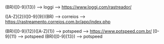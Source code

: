 (BR)([0-9]{13}) --> loggi --> https://www.loggi.com/rastreador/

([A-Z]{2})([0-9]{9})(BR) --> correios --> https://rastreamento.correios.com.br/app/index.php

(BR)([0-9]{12})([A-Z]{1}) --> potspeed --> https://www.potspeed.com.br/
[0-9]{11} --> potspeed
(BR)([0-9]{13}) --> potspeed


